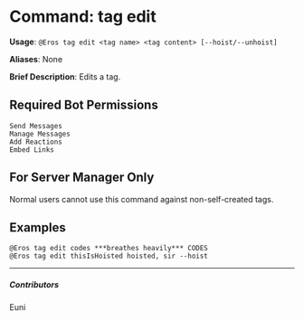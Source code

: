 # Command: tag edit


**Usage**: `@Eros tag edit <tag name> <tag content> [--hoist/--unhoist]`

**Aliases**: None

**Brief Description**: Edits a tag.



## Required Bot Permissions

```
Send Messages
Manage Messages
Add Reactions
Embed Links
```

## For Server Manager Only


Normal users cannot use this command against non-self-created tags.

## Examples

```
@Eros tag edit codes ***breathes heavily*** CODES
@Eros tag edit thisIsHoisted hoisted, sir --hoist
```


---

##### Contributors


Euni
